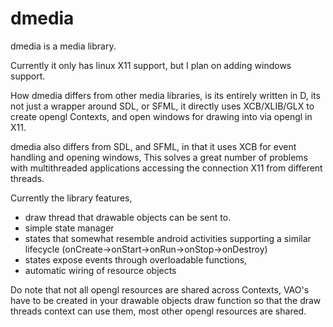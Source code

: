 dmedia
======

dmedia is a media library.

Currently it only has linux X11 support, but I plan on adding windows support.

How dmedia differs from other media libraries, is its entirely written in D, its not just a wrapper around SDL, or SFML, it directly uses XCB/XLIB/GLX to create opengl Contexts, and open windows for drawing into via opengl in X11.

dmedia also differs from SDL, and SFML, in that it uses XCB for event handling and opening windows, This solves a great number of problems with multithreaded applications accessing the connection X11 from different threads.

Currently the library features,

- draw thread that drawable objects can be sent to.
- simple state manager
- states that somewhat resemble android activities supporting a similar lifecycle (onCreate->onStart->onRun->onStop->onDestroy)
- states expose events through overloadable functions, 
- automatic wiring of resource objects


Do note that not all opengl resources are shared across Contexts, VAO's have to be created in your drawable objects draw function so that the draw threads context can use them, most other opengl resources are shared.


